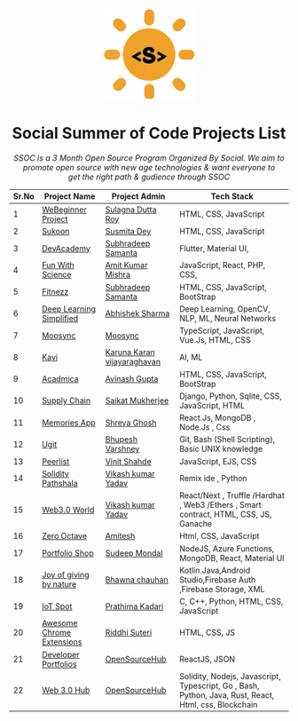 <p align="center"><a href="https://ssoc.getsocialnow.co/""><img src="./assest/ssoc.png"></a></p>
<h1 align="center">Social Summer of Code Projects  List </h1>

<p align="center"><i> SSOC is a 3 Month Open Source Program Organized By Social. We aim to <br>promote open source with new age technologies & want everyone to<br> get the right path & gudience through SSOC </i></p> 



| **Sr.No** | **Project Name** | **Project Admin** | **Tech Stack** |
|---|---|---|---|
| 1 | [WeBeginner Project](https://github.com/Sulagna-Dutta-Roy/Webeginner-projects) | [Sulagna Dutta Roy](https://twitter.com/SulagnaDuttaRo1) | HTML, CSS, JavaScript |
| 2 | [Sukoon](https://github.com/Susmita-Dey/Sukoon) | [ Susmita Dey ](https://www.linkedin.com/in/susmita-dey-15a15a210/) |HTML, CSS, JavaScript |
| 3 | [DevAcademy](https://github.com/Subhradeep10/DevAcademy) | [Subhradeep Samanta](https://github.com/Subhradeep10) | Flutter, Material UI, |
| 4 | [Fun With Science](https://github.com/Tech-N-Science/FunwithScience) | [Amit Kumar Mishra](https://www.linkedin.com/in/amit-kumar-mishra-28122a193) | JavaScript, React, PHP, CSS, |
| 5 | [Fitnezz](https://github.com/Subhradeep10/Fitnezz) | [Subhradeep Samanta](https://github.com/Subhradeep10) | HTML, CSS, JavaScript, BootStrap | 
| 6 | [Deep Learning Simplified](https://github.com/abhisheks008/DL-Simplified)| [Abhishek Sharma](https://www.linkedin.com/in/abhishek-sharma-aa06a9183/) |  Deep Learning, OpenCV, NLP, ML, Neural Networks |
| 7 | [Moosync](https://github.com/Moosync) | [Moosync](https://github.com/Moosync) | TypeScript, JavaScript, Vue.Js, HTML, CSS |
| 8 | [Kavi](https://github.com/karunakaran186/KAVI-voice-Assitant) | [Karuna Karan vijayaraghavan](https://www.linkedin.com/in/karuna-karan-vijayaraghavan-622a2a218/) | AI, ML |
| 9 | [Acadmica](https://github.com/tier3guy/Acadmica)| [Avinash Gupta](https://www.linkedin.com/in/avinash-gupta-3321041ba/) | HTML, CSS, JavaScript, BootStrap |
| 10 | [Supply Chain](https://github.com/7saikat7/supply_chain)| [ Saikat Mukherjee ](https://www.linkedin.com/in/saikat-mukherjee-616534191/) | Django, Python, Sqlite, CSS, JavaScript, HTML |
| 11 | [Memories App](https://github.com/shreya024/MemoriesApp/tree/ssoc)| [ Shreya Ghosh ](https://twitter.com/ShreyaG35957150) | React.Js, MongoDB , Node.Js , Css |
| 12 | [Ugit](https://github.com/Bhupesh-V/ugit)| [ Bhupesh Varshney ](https://bhupesh.me/about/) | Git, Bash (Shell Scripting), Basic UNIX knowledge |
| 13 | [Peerlist](https://github.com/vinitshahdeo/peerlist-readme-badge)| [ Vinit Shahde ](https://twitter.com/Vinit_Shahdeo) | JavaScript, EJS, CSS |
| 14 | [Solidity Pathshala](https://github.com/Vikash-8090-Yadav/Solidity-Pathshala)| [ Vikash kumar Yadav ](https://www.linkedin.com/in/vikash-kumar-yadav-8090/) | Remix ide , Python |
| 15 | [Web3.0 World](https://github.com/Vikash-8090-Yadav/Web3.0-World)| [ Vikash kumar Yadav ](https://www.linkedin.com/in/vikash-kumar-yadav-8090/) | React/Next , Truffle /Hardhat , Web3 /Ethers , Smart contract, HTML, CSS, JS, Ganache |
| 16 | [Zero Octave](https://github.com/ZeroOctave/ZeroOctave-Javascript-Projects)| [ Amitesh ](https://www.linkedin.com/in/amitesh1208) | Html, CSS, JavaScript |
| 17 | [Portfolio Shop](https://github.com/Portfolio-Shop/portfolioshop)| [ Sudeep Mondal ](https://www.linkedin.com/in/sudipmondal2002/) | NodeJS, Azure Functions, MongoDB, React, Material UI |
| 18 | [Joy of giving by nature](https://github.com/Bhawna1203/Muskan--The-joy-of-giving-by-nature)| [ Bhawna chauhan ](https://www.linkedin.com/in/bhawna-chauhan-00a32a200/) | Kotlin.Java,Android Studio,Firebase Auth ,Firebase Storage, XML |
| 19 | [IoT Spot](https://github.com/prathimacode-hub/IoT-Spot)| [ Prathima Kadari ](https://www.linkedin.com/in/prathima-kadari/) | C, C++, Python, HTML, CSS, JavaScript |
| 20 | [Awesome Chrome Extensions](https://github.com/ridsuteri/Awesome-Chrome-Extensions)| [ Riddhi Suteri ](https://bio.link/ridsuteri/) | HTML, CSS, JS |
| 21 | [Developer Portfolios](https://github.com/opensourcecommunity-hub/developer-portfolios)| [ OpenSourceHub ](https://github.com/opensourcecommunity-hub) | ReactJS, JSON |
| 22 | [Web 3.0 Hub](https://github.com/theblockchainchief/web3-hub)| [ OpenSourceHub ](https://github.com/opensourcecommunity-hub) | Solidity,  Nodejs, Javascript, Typescript, Go , Bash, Python, Java, Rust, React, Html, css, Blockchain |